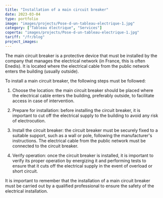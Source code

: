 ```yaml
---
title: "Installation of a main circuit breaker"
date: 2023-03-04
type: portfolio
image: "images/projects/Pose-d-un-tableau-electrique-1.jpg"
category: ["Tableau électrique", "Services"]
coperta: "images/projects/Pose-d-un-tableau-electrique-1.jpg"
tariff: "/fr/blog"
project_images: 
---
```


The main circuit breaker is a protective device that must be installed by the company that manages the electrical network (in France, this is often Enedis). It is located where the electrical cable from the public network enters the building (usually outside).

To install a main circuit breaker, the following steps must be followed:

1. Choose the location: the main circuit breaker should be placed where the electrical cable enters the building, preferably outside, to facilitate access in case of intervention.

2. Prepare for installation: before installing the circuit breaker, it is important to cut off the electrical supply to the building to avoid any risk of electrocution.

3. Install the circuit breaker: the circuit breaker must be securely fixed to a suitable support, such as a wall or pole, following the manufacturer's instructions. The electrical cable from the public network must be connected to the circuit breaker.

4. Verify operation: once the circuit breaker is installed, it is important to verify its proper operation by energizing it and performing tests to ensure that it cuts off the electrical supply in the event of overload or short circuit.

It is important to remember that the installation of a main circuit breaker must be carried out by a qualified professional to ensure the safety of the electrical installation.